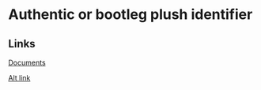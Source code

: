 # Authentic or bootleg plush identifier

## Links
[Documents](https://stichtingfontys-my.sharepoint.com/:f:/g/personal/459462_student_fontys_nl/Ek9rhw9vFzVAvJSgmxwAMJwBaKiSeRhWEuIuhVFO6OnqfA?e=blQUco)

[Alt link](https://1drv.ms/f/s!AgEv27TTaDlp1W_1Y8rg1m9BxdDb?e=iFD5rG)
